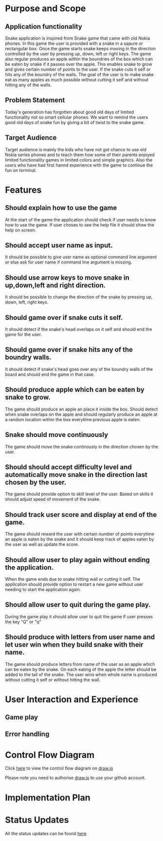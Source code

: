 # Purpose and Scope
## Application functionality
Snake application is inspired from Snake game that came with old Nokia phones. In this game the user is provided with a snake in a sqaure or rectangular box. Once the game starts snake keeps moving in the direction controlled by the user by pressing up, down, left or right keys. The game also regular produces an apple within the boundries of the box which can be eaten by snake if it passes over the apple. This enables snake to grow and gives certain number of points to the user. If the snake cuts it self or hits any of the boundry of the walls.
The goal of the user is to make snake eat as many apples as much possible without cutting it self and without hitting any of the walls.
## Problem Statement
Today's generation has forgotten about good old days of limited functionality not so smart cellular phones. We want to remind the users good old days of snake fun by giving a bit of twist to the snake game.
## Target Audience
Target audience is mainly the kids who have not got chance to use old Nokia series phones and to teach them how some of their parents enjoyed limited functionality games in limited colors and simple graphics. Also the users who have had first hannd experience with the game to continue the fun on terminal.
<!-- Ques is this read me file -->
<!-- 
Develop a statement of purpose and scope for your application. It must include:
- describe at a high level what the application will do
- identify the problem it will solve and explain why you are developing it
- identify the target audience
- explain how a member of the target audience will use it	
 -->
# Features
<!-- 
Develop a list of features that will be included in the application. It must include:
- at least THREE features
- describe each feature


Ensure that your features include the following language elements and concepts:
- use of variables and the concept of variable scope
- loops and conditional control structures
- error handling


Note: If the features you described do not require you to use all of the above it is likely that your application is not sophisticated enough. Consult with your educator to check your features are sufficient to address the criteria for T1A2-7. 
-->
## Should explain how to use the game
At the start of the game the application should check if user needs to know how to use the game.
If user choses to see the help file it should show the help on screen.
## Should accept user name as input.
It should be possible to give user name as optional command line argument or else ask for user name if command line argument is missing. 
## Should use arrow keys to move snake in up,down,left and right direction.
It should be possible to change the direction of the snake by pressing up, down, left, right keys.
## Should game over if snake cuts it self.
It should detect if the snake's head overlaps on it self and should end the game for the user.
## Should game over if snake hits any of the boundry walls.
It should detect if snake's head goes over any of the boundry walls of the board and should end the game in that case.
## Should produce apple which can be eaten by snake to grow.
The game should produce an apple an place it inside the box. Should detect when snake overlaps on the apple and should regularly produce an apple at a random location within the box everytime previous apple is eaten.
## Snake should move continuously
The game should move the snake continously  in the direction chosen by the user.
## Should should accept difficulty level and automatically move snake in the direction last chosen by the user.
The game should provide option to skill level of the user. Based on skills it should adjust speed of movement of the snake.
## Should track user score and display at end of the game.
The game should reward the user with certain number of points everytime an apple is eaten by the snake and it should keep track of apples eaten by the user as well as update the score. 
## Should allow user to play again without ending the application.
When the game ends due to snake hitting wall or cutting it self. The application should provide option to restart a new game without user needing to start the application again.
## Should allow user to quit during the game play.
During the game play it should allow user to quit the game if user presses the key "Q" or "q"
## Should produce with letters from user name and let user win when they build snake with their name.
The game should produce letters from name of the user as an apple which can be eaten by the snake. On each eating of the apple the letter should be added to the tail of the snake. The user wins when whole name is produced without cutting it self or without hitting the wall.
# User Interaction and Experience
<!-- 
Develop an outline of the user interaction and experience for the application.
Your outline must include:
- how the user will find out how to interact with / use each feature
- how the user will interact with / use each feature
- how errors will be handled by the application and displayed to the user
 -->
 ## Game play

 ## Error handling

# Control Flow Diagram	
<!-- 
Develop a diagram which describes the control flow of your application. Your diagram must:
- show the workflow/logic and/or integration of the features in your application for each feature.
- utilise a recognised format or set of conventions for a control flow diagram, such as UML.
 -->
Click [here](https://www.draw.io/#Hhirengondhiya%2Fname_snake_game%2Fmaster%2Fdocumentation%2Fctrl-flow-diagram%2Fsnake_game.drawio) to view the control flow diagram on [draw.io](https://www.draw.io/)

Please note you need to authorise [draw.io](https://www.draw.io/) to use your github account.
# Implementation Plan
<!-- 
Develop an implementation plan which:
- outlines how each feature will be implemented and a checklist of tasks for each feature
- prioritise the implementation of different features, or checklist items within a feature
- provide a deadline, duration or other time indicator for each feature or checklist/checklist-item
 -->

# Status Updates
All the status updates can be found [here](development-log.md)